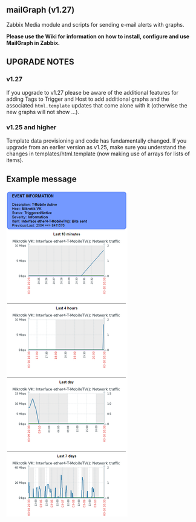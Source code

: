 ## mailGraph (v1.27)
Zabbix Media module and scripts for sending e-mail alerts with graphs.

**Please use the Wiki for information on how to install, configure and use MailGraph in Zabbix.**

## UPGRADE NOTES
### v1.27
If you upgrade to v1.27 please be aware of the additional features for adding Tags to Trigger and Host to add additional graphs and the associated `html.template` updates that come alone with it (otherwise the new graphs will not show ...).

### v1.25 and higher
Template data provisioning and code has fundamentally changed. If you upgrade from an earlier version as v1.25, make sure you understand the changes in templates/html.template (now making use of arrays for lists of items).

## Example message
[![](images/Example-mail-message-v122.png?raw=true)](images/Example-mail-message-v122.png)
